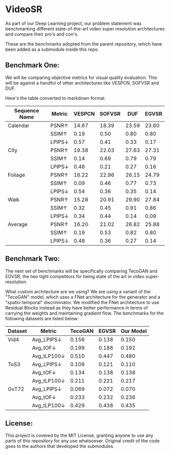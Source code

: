 # VideoSR

As part of our Deep Learning project, our problem statement was benchmarking different state-of-the-art video super resolution architectures and compare their pro's and con's. 

These are the benchmarks adopted from the parent repository, which have been added as a submodule inside this repo. 

## Benchmark One: 
We will be comparing objective metrics for visual quality evaluation. This will be against a handful of other architectures like VESPCN, SOFVSR and DUF. 

Here's the table converted to markdown format:

| Sequence Name | Metric | VESPCN | SOFVSR | DUF | EGVSR |
|--------------|--------|---------|---------|-----|------|
| Calendar | PSNR↑ | 14.67 | 18.39 | 23.59 | 23.60 |
| | SSIM↑ | 0.19 | 0.50 | 0.80 | 0.80 |
| | LPIPS↓ | 0.57 | 0.41 | 0.33 | 0.17 |
| City | PSNR↑ | 19.38 | 22.03 | 27.63 | 27.31 |
| | SSIM↑ | 0.14 | 0.69 | 0.79 | 0.79 |
| | LPIPS↓ | 0.48 | 0.21 | 0.27 | 0.16 |
| Foliage | PSNR↑ | 16.22 | 22.96 | 26.15 | 24.79 |
| | SSIM↑ | 0.09 | 0.46 | 0.77 | 0.73 |
| | LPIPS↓ | 0.54 | 0.36 | 0.35 | 0.14 |
| Walk | PSNR↑ | 15.28 | 20.91 | 29.90 | 27.84 |
| | SSIM↑ | 0.32 | 0.45 | 0.91 | 0.86 |
| | LPIPS↓ | 0.34 | 0.44 | 0.14 | 0.09 |
| Average | PSNR↑ | 16.20 | 21.02 | 26.82 | 25.88 |
| | SSIM↑ | 0.19 | 0.53 | 0.82 | 0.80 |
| | LPIPS↓ | 0.48 | 0.36 | 0.27 | 0.14 |

## Benchmark Two: 
The next set of benchmarks will be specifically comparing TecoGAN and EGVSR, the two tight competitors for being state 
of the art in video super-resolution. 

What custom architecture are we using? 
We are using a variant of the "TecoGAN" model, which uses a FNet architecture for the generator and a "spatio-temporal" discriminator. We modified the FNet 
architecture to use Residual Blocks instead as they have better performance in terms of carrying the weights and maintaining gradient flow. The benchmarks for
the following datasets are listed below: 

| Dataset | Metric | TecoGAN | EGVSR | Our Model |
|---------|--------|---------|-------|-----------|
| Vid4 | Avg_LPIPS↓ | 0.156 | 0.138 | 0.150 |
| | Avg_tOF↓ | 0.199 | 0.188 | 0.192 |
| | Avg_tLP100↓ | 0.510 | 0.447 | 0.480 |
| ToS3 | Avg_LPIPS↓ | 0.109 | 0.121 | 0.110 |
| | Avg_tOF↓ | 0.134 | 0.138 | 0.138 |
| | Avg_tLP100↓ | 0.211 | 0.221 | 0.217 |
| GvT72 | Avg_LPIPS↓ | 0.069 | 0.072 | 0.070 |
| | Avg_tOF↓ | 0.233 | 0.232 | 0.236 |
| | Avg_tLP100↓ | 0.429 | 0.438 | 0.435 |

## License: 
This project is covered by the MIT License, granting anyone to use any parts of this repository for any use whatsoever. Original credit of the code goes to the authors that developed the submodules. 